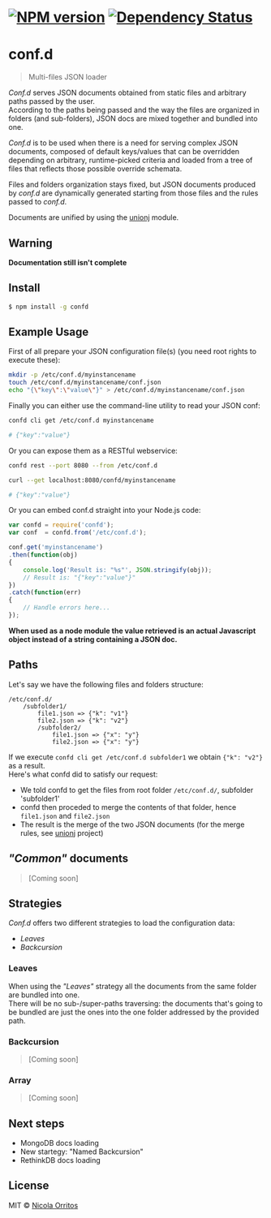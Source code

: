 #  [![NPM version][npm-image]][npm-url] [![Dependency Status][daviddm-image]][daviddm-url]

conf.d
======
> Multi-files JSON loader

_Conf.d_ serves JSON documents obtained from static files and arbitrary paths passed by the user.  
According to the paths being passed and the way the files are organized in folders (and sub-folders), JSON docs are mixed together and bundled into one.

_Conf.d_ is to be used when there is a need for serving complex JSON documents, composed of default keys/values that can be overridden depending on arbitrary, runtime-picked criteria and loaded from a tree of files that reflects those possible override schemata.

Files and folders organization stays fixed, but JSON documents produced by _conf.d_ are dynamically generated starting from those files and the rules passed to _conf.d_.

Documents are unified by using the [unionj](http://github.com/NicolaOrritos/unionj) module.

## Warning
**Documentation still isn't complete**

## Install
```sh
$ npm install -g confd
```


## Example Usage
First of all prepare your JSON configuration file(s) (you need root rights to execute these):
```sh
mkdir -p /etc/conf.d/myinstancename
touch /etc/conf.d/myinstancename/conf.json
echo "{\"key\":\"value\"}" > /etc/conf.d/myinstancename/conf.json
```

Finally you can either use the command-line utility to read your JSON conf:
```sh
confd cli get /etc/conf.d myinstancename

# {"key":"value"}
```

Or you can expose them as a RESTful webservice:
```sh
confd rest --port 8080 --from /etc/conf.d

curl --get localhost:8080/confd/myinstancename

# {"key":"value"}
```

Or you can embed conf.d straight into your Node.js code:
```js
var confd = require('confd');
var conf  = confd.from('/etc/conf.d');

conf.get('myinstancename')
.then(function(obj)
{
    console.log('Result is: "%s"', JSON.stringify(obj));
    // Result is: "{"key":"value"}"
})
.catch(function(err)
{
    // Handle errors here...
});
```
**When used as a node module the value retrieved is an actual Javascript object instead of a string containing a JSON doc.**


## Paths
Let's say we have the following files and folders structure:
```
/etc/conf.d/
    /subfolder1/
        file1.json => {"k": "v1"}
        file2.json => {"k": "v2"}
        /subfolder2/
            file1.json => {"x": "y"}
            file2.json => {"x": "y"}
```
If we execute `confd cli get /etc/conf.d subfolder1` we obtain `{"k": "v2"}` as a result.  
Here's what confd did to satisfy our request:
- We told confd to get the files from root folder `/etc/conf.d/`, subfolder 'subfolder1'
- confd then proceded to merge the contents of that folder, hence `file1.json` and `file2.json`
- The result is the merge of the two JSON documents (for the merge rules, see [unionj](http://github.com/NicolaOrritos/unionj) project)


## _"Common"_ documents
> [Coming soon]


## Strategies
_Conf.d_ offers two different strategies to load the configuration data:
- _Leaves_
- _Backcursion_

### Leaves
When using the _"Leaves"_ strategy all the documents from the same folder are bundled into one.  
There will be no sub-/super-paths traversing: the documents that's going to be bundled are just the ones into the one folder addressed by the provided path.

### Backcursion
> [Coming soon]

### Array
> [Coming soon]


## Next steps
- MongoDB docs loading
- New startegy: "Named Backcursion"
- RethinkDB docs loading


## License

MIT © [Nicola Orritos](nicolaorritos.github.io)


[npm-image]: https://badge.fury.io/js/confd.svg
[npm-url]: https://npmjs.org/package/confd
[daviddm-image]: https://david-dm.org/NicolaOrritos/conf.d.svg?theme=shields.io
[daviddm-url]: https://david-dm.org/NicolaOrritos/conf.d
